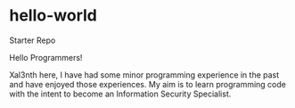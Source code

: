 # hello-world
Starter Repo

Hello Programmers!

Xal3nth here, I have had some minor programming experience in the past and have enjoyed those experiences.
My aim is to learn programming code with the intent to become an Information Security Specialist.
